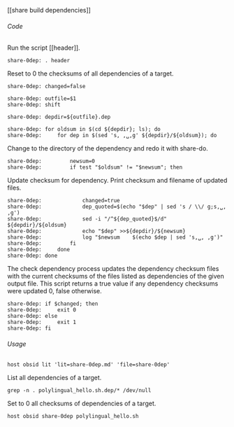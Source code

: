 [[share build dependencies]]

###### Code

Run the script [[header]].

	share-0dep: . header

Reset to 0 the checksums of all dependencies of a target.

	share-0dep: changed=false

	share-0dep: outfile=$1
	share-0dep: shift

	share-0dep: depdir=${outfile}.dep

	share-0dep: for oldsum in $(cd ${depdir}; ls); do
	share-0dep:     for dep in $(sed 's, ,␣,g' ${depdir}/${oldsum}); do

Change to the directory of the dependency and redo it with share-do.

	share-0dep:         newsum=0
	share-0dep:         if test "$oldsum" != "$newsum"; then

Update checksum for dependency.  Print checksum and filename of updated files.

	share-0dep:             changed=true
	share-0dep:             dep_quoted=$(echo "$dep" | sed 's / \\/ g;s,␣, ,g')
	share-0dep:             sed -i "/^${dep_quoted}$/d" ${depdir}/${oldsum}
	share-0dep:             echo "$dep" >>${depdir}/${newsum}
	share-0dep:             log "$newsum    $(echo $dep | sed 's,␣, ,g')"
	share-0dep:         fi
	share-0dep:     done
	share-0dep: done

The check dependency process updates the dependency checksum files with the current checksums of the files listed as dependencies of the given output file.  This script returns a true value if any dependency checksums were updated 0, false otherwise.

	share-0dep: if $changed; then
	share-0dep:     exit 0
	share-0dep: else
	share-0dep:     exit 1
	share-0dep: fi

###### Usage

	host obsid lit 'lit=share-0dep.md' 'file=share-0dep'

List all dependencies of a target.

	grep -n . polylingual_hello.sh.dep/* /dev/null

Set to 0 all checksums of dependencies of a target.

	host obsid share-0dep polylingual_hello.sh
